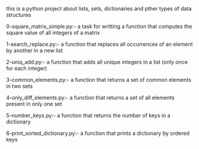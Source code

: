 this is a python project about lists, sets, dictionaries and pther types of data structures

0-square_matrix_simple.py:-
  a task for writting a function that computes the square value of all integers of a matrix

1-search_replace.py:-
 a function that replaces all occurrences of an element by another in a new list

2-uniq_add.py:-
 a function that adds all unique integers in a list (only once for each integer)

3-common_elements.py:-
 a function that returns a set of common elements in two sets

4-only_diff_elements.py:-
 a function that returns a set of all elements present in only one set

5-number_keys.py:-
 a function that returns the number of keys in a dictionary

6-print_sorted_dictionary.py:-
 a function that prints a dictionary by ordered keys
